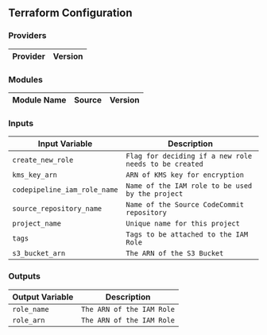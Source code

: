 ## Terraform Configuration

### Providers

| Provider | Version |
|---|---|


### Modules

| Module Name | Source | Version |
|---|---|---|


### Inputs

| Input Variable | Description |
|---|---|
| `create_new_role` | `Flag for deciding if a new role needs to be created` |
| `kms_key_arn` | `ARN of KMS key for encryption` |
| `codepipeline_iam_role_name` | `Name of the IAM role to be used by the project` |
| `source_repository_name` | `Name of the Source CodeCommit repository` |
| `project_name` | `Unique name for this project` |
| `tags` | `Tags to be attached to the IAM Role` |
| `s3_bucket_arn` | `The ARN of the S3 Bucket` |

### Outputs

| Output Variable | Description |
|---|---|
| `role_name` | `The ARN of the IAM Role` |
| `role_arn` | `The ARN of the IAM Role` |
